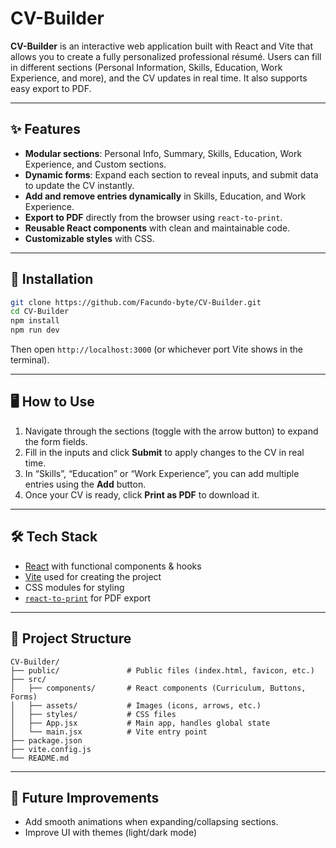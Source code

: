 # CV-Builder

**CV-Builder** is an interactive web application built with React and Vite that allows you to create a fully personalized professional résumé. Users can fill in different sections (Personal Information, Skills, Education, Work Experience, and more), and the CV updates in real time. It also supports easy export to PDF.

---

## ✨ Features

* **Modular sections**: Personal Info, Summary, Skills, Education, Work Experience, and Custom sections.
* **Dynamic forms**: Expand each section to reveal inputs, and submit data to update the CV instantly.
* **Add and remove entries dynamically** in Skills, Education, and Work Experience.
* **Export to PDF** directly from the browser using `react-to-print`.
* **Reusable React components** with clean and maintainable code.
* **Customizable styles** with CSS.

---

## 🚀 Installation

```bash
git clone https://github.com/Facundo-byte/CV-Builder.git
cd CV-Builder
npm install
npm run dev
```

Then open `http://localhost:3000` (or whichever port Vite shows in the terminal).

---

## 🖥️ How to Use

1. Navigate through the sections (toggle with the arrow button) to expand the form fields.
2. Fill in the inputs and click **Submit** to apply changes to the CV in real time.
3. In “Skills”, “Education” or “Work Experience”, you can add multiple entries using the **Add** button.
4. Once your CV is ready, click **Print as PDF** to download it.

---

## 🛠️ Tech Stack

* [React](https://react.dev/) with functional components & hooks
* [Vite](https://vitejs.dev/) used for creating the project
* CSS modules for styling
* [`react-to-print`](https://www.npmjs.com/package/react-to-print) for PDF export

---

## 📂 Project Structure

```
CV-Builder/
├── public/               # Public files (index.html, favicon, etc.)
├── src/
│   ├── components/       # React components (Curriculum, Buttons, Forms)
│   ├── assets/           # Images (icons, arrows, etc.)
│   ├── styles/           # CSS files
│   ├── App.jsx           # Main app, handles global state
│   └── main.jsx          # Vite entry point
├── package.json
├── vite.config.js
└── README.md
```

---

## 🚧 Future Improvements

* Add smooth animations when expanding/collapsing sections.
* Improve UI with themes (light/dark mode)

